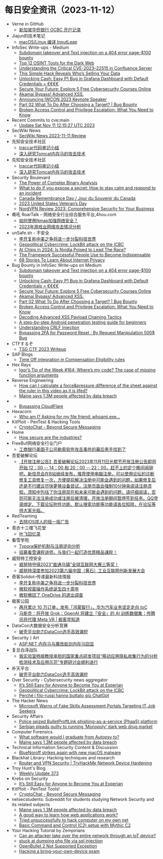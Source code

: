 # 每日安全资讯（2023-11-12）

- Verne in GitHub
  - [新加坡华侨银行 OCBC 开户记录](https://einverne.github.io/post/2023/11/ocbc.html)
- Jiajun的技术笔记
  - [macOS/Linux 编译 InputLeap](https://jiajunhuang.com/articles/2023_11_11-input_leap.md.html)
- InfoSec Write-ups - Medium
  - [Subdomain takeover and Text injection on a 404 error page-$100 bounty](https://infosecwriteups.com/subdomain-takeover-and-text-injection-on-a-404-error-page-100-bounty-e47ccf359e6b?source=rss----7b722bfd1b8d---4)
  - [Top 12 OSINT Tools for the Dark Web](https://infosecwriteups.com/top-12-osint-tools-for-the-dark-web-cfcf88c8fbe0?source=rss----7b722bfd1b8d---4)
  - [Understanding the Critical CVE-2023–22515 in Confluence Server](https://infosecwriteups.com/understanding-the-critical-cve-2023-22515-in-confluence-server-c0b59dddbb1c?source=rss----7b722bfd1b8d---4)
  - [This Simple Hack Reveals Who’s Selling Your Data](https://infosecwriteups.com/this-simple-hack-reveals-whos-selling-your-data-037c391f2cc5?source=rss----7b722bfd1b8d---4)
  - [Unlocking Cash: Easy P1 Bug in Grafana Dashboard with Default Credentials = €€€€](https://infosecwriteups.com/unlocking-cash-easy-p1-bug-in-grafana-dashboard-with-default-credentials-fa36ddf271da?source=rss----7b722bfd1b8d---4)
  - [Secure Your Future: Explore 5 Free Cybersecurity Courses Online](https://infosecwriteups.com/secure-your-future-explore-5-free-cybersecurity-courses-online-085a335ecc19?source=rss----7b722bfd1b8d---4)
  - [Akamai Bypass! Advanced XSS.](https://infosecwriteups.com/akamai-bypass-advanced-xss-68634f082859?source=rss----7b722bfd1b8d---4)
  - [Announcing IWCON 2023 Keynote Speaker](https://infosecwriteups.com/announcing-iwcon-2023-keynote-speaker-6b6be2a2f6f3?source=rss----7b722bfd1b8d---4)
  - [Part 02 What To Do After Choosing a Target? | Bug Bounty](https://infosecwriteups.com/part-02-what-to-do-after-choosing-a-target-bug-bounty-eb8d73ee73ee?source=rss----7b722bfd1b8d---4)
  - [Broken Access Control and Privilege Escalation: What You Need to Know](https://infosecwriteups.com/broken-access-control-and-privilege-escalation-what-you-need-to-know-fd19f32044b9?source=rss----7b722bfd1b8d---4)
- Recent Commits to cve:main
  - [Update Sat Nov 11 12:15:27 UTC 2023](https://github.com/trickest/cve/commit/16e238b09985eddc57c4a2f770f62b9093ee70f3)
- SecWiki News
  - [SecWiki News 2023-11-11 Review](http://www.sec-wiki.com/?2023-11-11)
- 先知安全技术社区
  - [traccar代码审记小结](https://xz.aliyun.com/t/13025)
  - [深入研究Tomcat内存马的攻击技术](https://xz.aliyun.com/t/13024)
- 先知安全技术社区
  - [traccar代码审记小结](https://xz.aliyun.com/t/13025)
  - [深入研究Tomcat内存马的攻击技术](https://xz.aliyun.com/t/13024)
- Security Boulevard
  - [The Power of Complex Binary Analysis](https://securityboulevard.com/2023/11/the-power-of-complex-binary-analysis/)
  - [What to do if you expose a secret: How to stay calm and respond to an incident](https://securityboulevard.com/2023/11/what-to-do-if-you-expose-a-secret-how-to-stay-calm-and-respond-to-an-incident/)
  - [Canada Remembrance Day / Jour du Souvenir du Canada](https://securityboulevard.com/2023/11/canada-remembrance-day-jour-du-souvenir-du-canada-2/)
  - [2023 United States Veteran’s Day](https://securityboulevard.com/2023/11/2023-united-states-veterans-day/)
  - [NordVPN Review 2023: Comprehensive Security for Your Business](https://securityboulevard.com/2023/11/nordvpn-review-2023-comprehensive-security-for-your-business/)
- 嘶吼 RoarTalk – 网络安全行业综合服务平台,4hou.com
  - [如何使用Nmap加强网络安全？](https://www.4hou.com/posts/lkyl)
  - [2023年游戏业网络攻击情况分析](https://www.4hou.com/posts/OXjg)
- unSafe.sh - 不安全
  - [李开复称中美之争将进一步分裂科技世界](https://buaq.net/go-196787.html)
  - [Geopolitical Cybercrime: LockBit attack on the ICBC](https://buaq.net/go-196748.html)
  - [AI Chips in 2024: Is Nvidia Poised to Lead The Race?](https://buaq.net/go-196751.html)
  - [The Framework Successful People Use to Become Indispensable](https://buaq.net/go-196752.html)
  - [68 Stories To Learn About Internet Privacy](https://buaq.net/go-196753.html)
- Bug Bounty in InfoSec Write-ups on Medium
  - [Subdomain takeover and Text injection on a 404 error page-$100 bounty](https://infosecwriteups.com/subdomain-takeover-and-text-injection-on-a-404-error-page-100-bounty-e47ccf359e6b?source=rss----7b722bfd1b8d--bug_bounty)
  - [Unlocking Cash: Easy P1 Bug in Grafana Dashboard with Default Credentials = €€€€](https://infosecwriteups.com/unlocking-cash-easy-p1-bug-in-grafana-dashboard-with-default-credentials-fa36ddf271da?source=rss----7b722bfd1b8d--bug_bounty)
  - [Secure Your Future: Explore 5 Free Cybersecurity Courses Online](https://infosecwriteups.com/secure-your-future-explore-5-free-cybersecurity-courses-online-085a335ecc19?source=rss----7b722bfd1b8d--bug_bounty)
  - [Akamai Bypass! Advanced XSS.](https://infosecwriteups.com/akamai-bypass-advanced-xss-68634f082859?source=rss----7b722bfd1b8d--bug_bounty)
  - [Part 02 What To Do After Choosing a Target? | Bug Bounty](https://infosecwriteups.com/part-02-what-to-do-after-choosing-a-target-bug-bounty-eb8d73ee73ee?source=rss----7b722bfd1b8d--bug_bounty)
  - [Broken Access Control and Privilege Escalation: What You Need to Know](https://infosecwriteups.com/broken-access-control-and-privilege-escalation-what-you-need-to-know-fd19f32044b9?source=rss----7b722bfd1b8d--bug_bounty)
  - [Decoding Advanced XSS Payload Chaining Tactics](https://infosecwriteups.com/decoding-advanced-xss-payload-chaining-tactics-c72cd17da2fe?source=rss----7b722bfd1b8d--bug_bounty)
  - [A step-by-step Android penetration testing guide for beginners](https://infosecwriteups.com/a-step-by-step-android-penetration-testing-guide-for-beginners-8435e5e969a3?source=rss----7b722bfd1b8d--bug_bounty)
  - [Understanding CRLF Injection](https://infosecwriteups.com/understanding-crlf-injection-7b042fd5fb22?source=rss----7b722bfd1b8d--bug_bounty)
  - [Bypassing 2FA for Password Reset : By Request Manipulation 500$ Bug](https://infosecwriteups.com/bypassing-2fa-for-password-reset-by-request-manipulation-500-bug-3c6ed909322f?source=rss----7b722bfd1b8d--bug_bounty)
- CTFするぞ
  - [TSG CTF 2023 Writeup](https://ptr-yudai.hatenablog.com/entry/2023/11/12/041435)
- SAP Blogs
  - [Time Off integration in Compensation Eligibility rules](https://blogs.sap.com/2023/11/11/time-off-integration-in-compensation-eligibility-rules/)
- Hex Rays
  - [Igor’s Tip of the Week #164: Where’s my code? The case of missing function arguments](https://hex-rays.com/blog/igors-tip-of-the-week-164-wheres-my-code-the-case-of-missing-function-arguments/)
- Reverse Engineering
  - [How can I calculate a force&pressure difference of the sheet against the ruler in this video as it is lifed?](https://www.reddit.com/r/ReverseEngineering/comments/17t5drh/how_can_i_calculate_a_forcepressure_difference_of/)
  - [Maine says 1.3M people affected by data breach](https://www.reddit.com/r/ReverseEngineering/comments/17t0r2f/maine_says_13m_people_affected_by_data_breach/)
- 
  - [Bypassing CloudFlare](https://cornerpirate.com/2023/11/11/bypassing-cloudflare/)
- Hexacorn
  - [Who am I? Asking for my file friend: whoami.exe…](https://www.hexacorn.com/blog/2023/11/11/who-am-i-asking-for-my-file-friend-whoami-exe/)
- KitPloit - PenTest & Hacking Tools
  - [CryptoChat - Beyond Secure Messaging](http://www.kitploit.com/2023/11/cryptochat-beyond-secure-messaging.html)
- Home
  - [How secure are the industries?](https://r0075h3ll.github.io/Industrial-Control-System-Security-Primer/)
- FreeBuf网络安全行业门户
  - [工商银行美国子公司勒索软件攻击事件的幕后黑手找到了](https://www.freebuf.com/news/383568.html)
- 吾爱破解论坛
  - [【开放注册公告】吾爱破解论坛2023年11月11日光棍节开放注册公告即将开始 12：00 -- 14：00 和 20：00 -- 22：00，赶不上的定个晚间闹钟吧，新信息会在B站继续发布，推荐使用电脑注册，可以使用论坛的诊断修复工具修复一次，方便提前解决注册中可能会遇到的问题，如果修复后还是不行建议尽快更换设备尝试，注册页面会强制10分钟来阅读注册须知，须知中包括了你注册现在和未来可能会遇到的问题，请仔细阅读，否则可能无法注册成功或注册后被清理，开放注册期间暂停签到任务、QQ登录绑定、下载论坛附件功能、默认搜索功能等功能请各位知晓，在论坛等待大家光临。](https://mp.weixin.qq.com/s?__biz=MjM5Mjc3MDM2Mw==&mid=2651139835&idx=1&sn=cbf01ffaad7e4a71b3b7808b209086ba&chksm=bd50beaf8a2737b98655dc43f6d5288b50b999d6f5c89a8c5f5209ee41ea997aa966755f66fb&scene=58&subscene=0#rd)
- RedTeaming
  - [去除IOS烦人的摇一摇广告](https://mp.weixin.qq.com/s?__biz=MzUyMDgzMDMyMg==&mid=2247484453&idx=1&sn=b2a23d12d1cc834ce0268a9ef296a61a&chksm=f9e52838ce92a12eab17f6cd450cdd865fdcae42b4c1acf1c96cbfef71b6879a463702389bfd&scene=58&subscene=0#rd)
- 青衣十三楼飞花堂
  - [叶飞回忆录](https://mp.weixin.qq.com/s?__biz=MzUzMjQyMDE3Ng==&mid=2247486937&idx=1&sn=4d1fe417e8344d0f976f486bed2147f1&chksm=fab2cee6cdc547f030a5163da6043756d409ffe155f02e6b3d85f7fc0517432ae665dc0b4412&scene=58&subscene=0#rd)
- 看雪学苑
  - [Typora保护机制与注册逆向分析](https://mp.weixin.qq.com/s?__biz=MjM5NTc2MDYxMw==&mid=2458528183&idx=1&sn=2207e3beb82c9e8c9113d60bde8fbd6e&chksm=b18d193d86fa902b0fe1178b9835dc9395977586ba2e4eec336d6672431a8514760cb383fe18&scene=58&subscene=0#rd)
  - [招募看雪课程讲师，与我们一起打造优质精品课程！](https://mp.weixin.qq.com/s?__biz=MjM5NTc2MDYxMw==&mid=2458528183&idx=2&sn=5bd0a534a7f338fedc1e32a300c8780a&chksm=b18d193d86fa902bb0b9085619dae97fdd0423f1d4c04301172ff7ce2087cdffd6645e33201a&scene=58&subscene=0#rd)
- 威努特工控安全
  - [威努特夺得2023“直通乌镇”全球互联网大赛三等奖！](https://mp.weixin.qq.com/s?__biz=MzAwNTgyODU3NQ==&mid=2651105054&idx=1&sn=9b407d04e7476aed3f94750cd0559494&chksm=80e6bdaeb79134b8ff695840f4c04198f66fcca5adacc9724fbfb8e6a1d7b1ef12961d4b5cf6&scene=58&subscene=0#rd)
  - [​威努特深度参加2023第六届中国（黄石）工业互联网创新发展大会](https://mp.weixin.qq.com/s?__biz=MzAwNTgyODU3NQ==&mid=2651105054&idx=2&sn=f09976ade35606d888041016bf04897e&chksm=80e6bdaeb79134b8a5f8a9a64155b5f7b90733ea243d7c8afe0a646b0d511dbf74ec9e8feb93&scene=58&subscene=0#rd)
- 奇客Solidot–传递最新科技情报
  - [李开复称中美之争将进一步分裂科技世界](https://www.solidot.org/story?sid=76598)
  - [微软视窗操作系统诞生四十周年](https://www.solidot.org/story?sid=76597)
  - [微软撤回了 OneDrive 的退出调查](https://www.solidot.org/story?sid=76596)
- 极客公园
  - [两月累计 10 万订单，发布「鸿蒙智行」，华为汽车业务坚定走向 toC](https://mp.weixin.qq.com/s?__biz=MTMwNDMwODQ0MQ==&mid=2653021138&idx=1&sn=bdddc88e134d0aeeac507e501c69beac&chksm=7e549e644923177258bc9c8376b756a5f0cbfbc8837b99cc5fc4868e6ab597361697779e0f6c&scene=58&subscene=0#rd)
  - [马斯克：将开放 Grok；OpenAI 将建立「安全」的 AI 训练数据集；传腾讯将代理 Meta VR | 极客早知道](https://mp.weixin.qq.com/s?__biz=MTMwNDMwODQ0MQ==&mid=2653021119&idx=1&sn=bd7e88e7465986eb2fceba67cf4c3cde&chksm=7e549e094923171fe27e01665ee606f6b1e635e9931af1f86dcdefa17b35bc81a72751ddd70b&scene=58&subscene=0#rd)
- DataCon大数据安全分析竞赛
  - [破壳平台助力DataCon选手高效漏挖](https://mp.weixin.qq.com/s?__biz=MzU5Njg1NzMyNw==&mid=2247487544&idx=1&sn=1014afe76fc9a130279047f8e44081c3&chksm=fe5d08b8c92a81aef6d9f9ec2a6dc9ee0163310cb307e1a4e655d5f9895dd1f0c5fdfbe5e7fd&scene=58&subscene=0#rd)
- Security丨Art
  - [ASP.NET 内存马与魔改蚁剑内存马回显](https://mp.weixin.qq.com/s?__biz=MzUyOTI5MTM4OQ==&mid=2247484049&idx=1&sn=611b984b2e084234549d1525e862944c&chksm=fa620383cd158a95ff4a67f3aba9055b32c952af1505023454cf54d51f5b19037a66acfbbda9&scene=58&subscene=0#rd)
- 复旦白泽战队
  - [我实验室杨珉教授承担的国家重点研发项目“移动应用隐私收集行为的分析检测技术及应用示范”专题研讨会顺利进行](https://mp.weixin.qq.com/s?__biz=MzU4NzUxOTI0OQ==&mid=2247487885&idx=1&sn=0574afefddc8df559de835e26474393d&chksm=fdeb95f3ca9c1ce56e80c06d02002d088c5fbc38f4dd827e2ee3e5a7a4add5b8c3ea6626439d&scene=58&subscene=0#rd)
- 补天平台
  - [破壳平台助力DataCon选手高效漏挖](https://mp.weixin.qq.com/s?__biz=MzI2NzY5MDI3NQ==&mid=2247500317&idx=1&sn=01a3323972408bd9794e893087447b1d&chksm=eaf98a51dd8e034734cc2b1bcc0c5b9bcdfaf5a5464828610e2e0989b4018124aa2c473b6057&scene=58&subscene=0#rd)
- Over Security - Cybersecurity news aggregator
  - [It’s Still Easy for Anyone to Become You at Experian](https://krebsonsecurity.com/2023/11/its-still-easy-for-anyone-to-become-you-at-experian/)
  - [Geopolitical Cybercrime: LockBit attack on the ICBC](https://blog.bushidotoken.net/2023/11/geopolitical-cybercrime-lockbit-attack.html)
  - [Perché i filo-russi hanno buttato giù ChatGpt](https://www.cybersecurity360.it/nuove-minacce/perche-i-filo-russi-hanno-buttato-giu-chatgpt/)
- The Hacker News
  - [Microsoft Warns of Fake Skills Assessment Portals Targeting IT Job Seekers](https://thehackernews.com/2023/11/microsoft-warns-of-fake-skills.html)
- Security Affairs
  - [Police seized BulletProftLink phishing-as-a-service (PhaaS) platform](https://securityaffairs.com/154041/cyber-crime/bulletproftlink-phaas-platform-seized.html)
  - [Serbian pleads guilty to running ‘Monopoly’ dark web drug market](https://securityaffairs.com/154033/cyber-crime/monopoly-market-admin-plead-guilty.html)
- Computer Forensics
  - [What software would I graduate from Autopsy to?](https://www.reddit.com/r/computerforensics/comments/17t31o1/what_software_would_i_graduate_from_autopsy_to/)
  - [Maine says 1.3M people affected by data breach](https://www.reddit.com/r/computerforensics/comments/17t0r7e/maine_says_13m_people_affected_by_data_breach/)
- Technical Information Security Content & Discussion
  - [BlueNoroff strikes again with new macOS malware](https://www.reddit.com/r/netsec/comments/17sz288/bluenoroff_strikes_again_with_new_macos_malware/)
- Blackhat Library: Hacking techniques and research
  - [Router and VPN Security | TryHackMe Network Device Hardening](https://www.reddit.com/r/blackhat/comments/17srr8x/router_and_vpn_security_tryhackme_network_device/)
- Troy Hunt's Blog
  - [Weekly Update 373](https://www.troyhunt.com/weekly-update-373/)
- Krebs on Security
  - [It’s Still Easy for Anyone to Become You at Experian](https://krebsonsecurity.com/2023/11/its-still-easy-for-anyone-to-become-you-at-experian/)
- KitPloit - PenTest Tools!
  - [CryptoChat - Beyond Secure Messaging](http://www.kitploit.com/2023/11/cryptochat-beyond-secure-messaging.html)
- netsecstudents: Subreddit for students studying Network Security and its related subjects
  - [Maine says 1.3M people affected by data breach](https://www.reddit.com/r/netsecstudents/comments/17t0qbd/maine_says_13m_people_affected_by_data_breach/)
  - [A good way to learn how web applications work?](https://www.reddit.com/r/netsecstudents/comments/17t071r/a_good_way_to_learn_how_web_applications_work/)
  - [Tried unsuccessfully to hack computer on my own net](https://www.reddit.com/r/netsecstudents/comments/17t3xgl/tried_unsuccessfully_to_hack_computer_on_my_own/)
  - [Basic Command and Control (C2) setup with Mythic C2](https://www.reddit.com/r/netsecstudents/comments/17sw7np/basic_command_and_control_c2_setup_with_mythic_c2/)
- Your Hacking Tutorial by Zempirians
  - [Can an attacker take over the entire network through an IoT device?](https://www.reddit.com/r/HowToHack/comments/17sv6u6/can_an_attacker_take_over_the_entire_network/)
  - [stuck at dumping php file via sql injection](https://www.reddit.com/r/HowToHack/comments/17stj8y/stuck_at_dumping_php_file_via_sql_injection/)
  - [OpenBullet 2 Not Supported Exception](https://www.reddit.com/r/HowToHack/comments/17sukta/openbullet_2_not_supported_exception/)
  - [Hacking a bring-your-own-device exam](https://www.reddit.com/r/HowToHack/comments/17sy570/hacking_a_bringyourowndevice_exam/)

